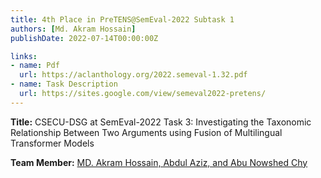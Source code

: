```yaml
---
title: 4th Place in PreTENS@SemEval-2022 Subtask 1
authors: [Md. Akram Hossain]
publishDate: 2022-07-14T00:00:00Z

links:
- name: Pdf
  url: https://aclanthology.org/2022.semeval-1.32.pdf
- name: Task Description
  url: https://sites.google.com/view/semeval2022-pretens/
---
```


<!--more-->
**Title:** CSECU-DSG at SemEval-2022 Task 3: Investigating the Taxonomic Relationship Between Two Arguments using Fusion of Multilingual Transformer Models

**Team Member:** [MD. Akram Hossain, Abdul Aziz, and Abu Nowshed Chy](http://csecu-dsg.github.io/people/)

